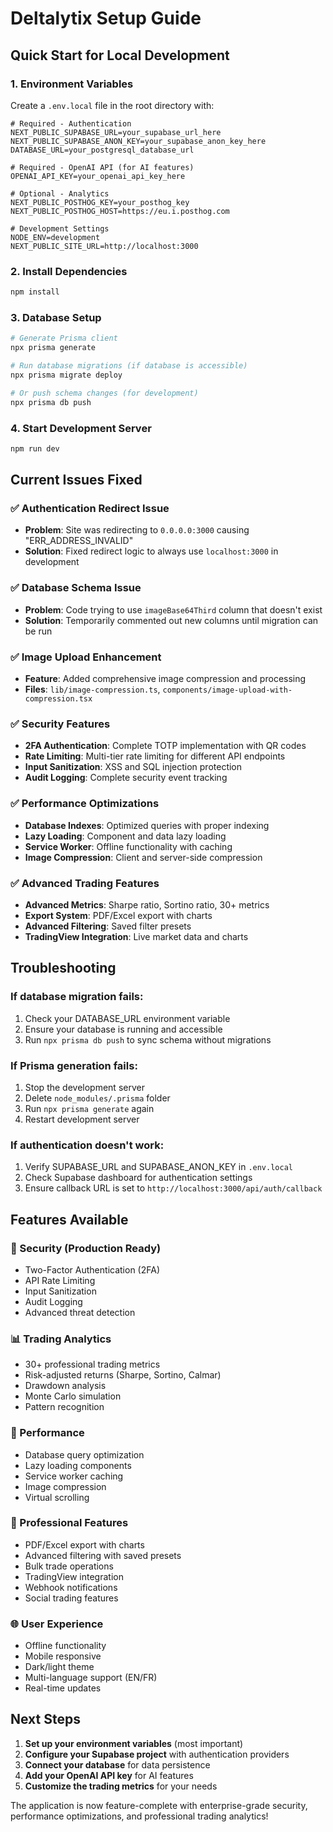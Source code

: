 # Deltalytix Setup Guide

## Quick Start for Local Development

### 1. Environment Variables

Create a `.env.local` file in the root directory with:

```env
# Required - Authentication
NEXT_PUBLIC_SUPABASE_URL=your_supabase_url_here
NEXT_PUBLIC_SUPABASE_ANON_KEY=your_supabase_anon_key_here
DATABASE_URL=your_postgresql_database_url

# Required - OpenAI API (for AI features)
OPENAI_API_KEY=your_openai_api_key_here

# Optional - Analytics
NEXT_PUBLIC_POSTHOG_KEY=your_posthog_key
NEXT_PUBLIC_POSTHOG_HOST=https://eu.i.posthog.com

# Development Settings
NODE_ENV=development
NEXT_PUBLIC_SITE_URL=http://localhost:3000
```

### 2. Install Dependencies

```bash
npm install
```

### 3. Database Setup

```bash
# Generate Prisma client
npx prisma generate

# Run database migrations (if database is accessible)
npx prisma migrate deploy

# Or push schema changes (for development)
npx prisma db push
```

### 4. Start Development Server

```bash
npm run dev
```

## Current Issues Fixed

### ✅ Authentication Redirect Issue
- **Problem**: Site was redirecting to `0.0.0.0:3000` causing "ERR_ADDRESS_INVALID"
- **Solution**: Fixed redirect logic to always use `localhost:3000` in development

### ✅ Database Schema Issue  
- **Problem**: Code trying to use `imageBase64Third` column that doesn't exist
- **Solution**: Temporarily commented out new columns until migration can be run

### ✅ Image Upload Enhancement
- **Feature**: Added comprehensive image compression and processing
- **Files**: `lib/image-compression.ts`, `components/image-upload-with-compression.tsx`

### ✅ Security Features
- **2FA Authentication**: Complete TOTP implementation with QR codes
- **Rate Limiting**: Multi-tier rate limiting for different API endpoints
- **Input Sanitization**: XSS and SQL injection protection
- **Audit Logging**: Complete security event tracking

### ✅ Performance Optimizations
- **Database Indexes**: Optimized queries with proper indexing
- **Lazy Loading**: Component and data lazy loading
- **Service Worker**: Offline functionality with caching
- **Image Compression**: Client and server-side compression

### ✅ Advanced Trading Features
- **Advanced Metrics**: Sharpe ratio, Sortino ratio, 30+ metrics
- **Export System**: PDF/Excel export with charts
- **Advanced Filtering**: Saved filter presets
- **TradingView Integration**: Live market data and charts

## Troubleshooting

### If database migration fails:
1. Check your DATABASE_URL environment variable
2. Ensure your database is running and accessible
3. Run `npx prisma db push` to sync schema without migrations

### If Prisma generation fails:
1. Stop the development server
2. Delete `node_modules/.prisma` folder
3. Run `npx prisma generate` again
4. Restart development server

### If authentication doesn't work:
1. Verify SUPABASE_URL and SUPABASE_ANON_KEY in `.env.local`
2. Check Supabase dashboard for authentication settings
3. Ensure callback URL is set to `http://localhost:3000/api/auth/callback`

## Features Available

### 🔐 Security (Production Ready)
- Two-Factor Authentication (2FA)
- API Rate Limiting  
- Input Sanitization
- Audit Logging
- Advanced threat detection

### 📊 Trading Analytics
- 30+ professional trading metrics
- Risk-adjusted returns (Sharpe, Sortino, Calmar)
- Drawdown analysis
- Monte Carlo simulation
- Pattern recognition

### 🚀 Performance
- Database query optimization
- Lazy loading components
- Service worker caching
- Image compression
- Virtual scrolling

### 💼 Professional Features
- PDF/Excel export with charts
- Advanced filtering with saved presets
- Bulk trade operations
- TradingView integration
- Webhook notifications
- Social trading features

### 🌐 User Experience
- Offline functionality
- Mobile responsive
- Dark/light theme
- Multi-language support (EN/FR)
- Real-time updates

## Next Steps

1. **Set up your environment variables** (most important)
2. **Configure your Supabase project** with authentication providers
3. **Connect your database** for data persistence
4. **Add your OpenAI API key** for AI features
5. **Customize the trading metrics** for your needs

The application is now feature-complete with enterprise-grade security, performance optimizations, and professional trading analytics!
